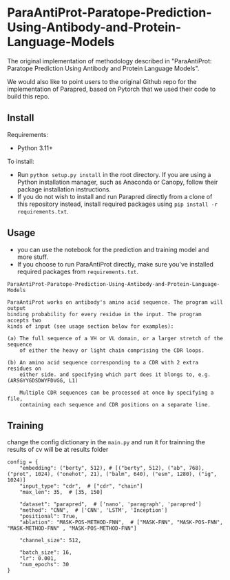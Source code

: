 # ParaAntiProt-Paratope-Prediction-Using-Antibody-and-Protein-Language-Models

The original implementation of methodology described in "ParaAntiProt: Paratope Prediction Using Antibody and Protein Language Models".

We would also like to point users to the original Github repo for the implementation of Parapred, based on Pytorch that we used their code to build this repo.

## Install

Requirements:
   * Python 3.11+ 

To install:
   * Run `python setup.py install` in the root directory. If you are using a Python installation
     manager, such as Anaconda or Canopy, follow their package installation instructions.
   * If you do not wish to install and run Parapred directly from a clone of this repository instead,
     install required packages using `pip install -r requirements.txt`.

## Usage
   * you can use the notebook for the prediction and training model and more stuff.
   * If you choose to run ParaAntiProt directly, make sure you've installed required packages from
     `requirements.txt`.

```
ParaAntiProt-Paratope-Prediction-Using-Antibody-and-Protein-Language-Models

ParaAntiProt works on antibody's amino acid sequence. The program will output
binding probability for every residue in the input. The program accepts two
kinds of input (see usage section below for examples):

(a) The full sequence of a VH or VL domain, or a larger stretch of the sequence
    of either the heavy or light chain comprising the CDR loops.

(b) An amino acid sequence corresponding to a CDR with 2 extra residues on
    either side. and specifying which part does it blongs to, e.g. (ARSGYYGDSDWYFDVGG, L1)

    Multiple CDR sequences can be processed at once by specifying a file,
    containing each sequence and CDR positions on a separate line.
```

## Training
change the config dictionary in the `main.py` and run it for trainning the results of cv will be at results folder

```
config = {
    "embedding": ("berty", 512), # [("berty", 512), ("ab", 768), ("prot", 1024), ("onehot", 21), ("balm", 640), ("esm", 1280), ("ig", 1024)]
    "input_type": "cdr",  # ["cdr", "chain"]
    "max_len": 35,  # [35, 150]

    "dataset": "parapred",  # ['nano', 'paragraph', 'parapred']
    "method": "CNN",  # ['CNN', 'LSTM', 'Inception']
    "positional": True,
    "ablation": "MASK-POS-METHOD-FNN",  # ["MASK-FNN", "MASK-POS-FNN", "MASK-METHOD-FNN" , "MASK-POS-METHOD-FNN"]

    "channel_size": 512,

    "batch_size": 16,
    "lr": 0.001,
    "num_epochs": 30
}
```

